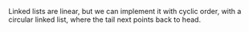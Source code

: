 Linked lists are linear, but we can implement it with cyclic order, with a circular linked list, where the tail next points back to head.